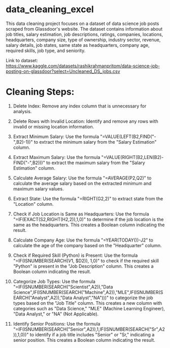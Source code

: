 # data_cleaning_excel

This data cleaning project focuses on a dataset of data science job posts scraped from Glassdoor's website. The dataset contains information about job titles, salary estimation, job descriptions, ratings, companies, locations, headquarters, company size, type of ownership, industry sector, revenue, salary details, job states, same state as headquarters, company age, required skills, job type, and seniority.

Link to dataset:
https://www.kaggle.com/datasets/rashikrahmanpritom/data-science-job-posting-on-glassdoor?select=Uncleaned_DS_jobs.csv


# Cleaning Steps:

1. Delete Index: Remove any index column that is unnecessary for analysis.

2. Delete Rows with Invalid Location: Identify and remove any rows with invalid or missing location information.

3. Extract Minimum Salary: Use the formula "=VALUE(LEFT(B2,FIND("-",B2)-1))" to extract the minimum salary from the "Salary Estimation" column.

4. Extract Maximum Salary: Use the formula "=VALUE(RIGHT(B2,LEN(B2)-FIND("-",B2)))" to extract the maximum salary from the "Salary Estimation" column.

5. Calculate Average Salary: Use the formula "=AVERAGE(P2,Q2)" to calculate the average salary based on the extracted minimum and maximum salary values.

6. Extract State: Use the formula "=RIGHT(G2,2)" to extract state from the "Location" column.

7. Check if Job Location is Same as Headquarters: Use the formula "=IF(EXACT(S2,RIGHT(H2,2)),1,0)" to determine if the job location is the same as the headquarters. This creates a Boolean column indicating the result.

8. Calculate Company Age: Use the formula "=YEAR(TODAY())-J2" to calculate the age of the company based on the "Headquarter" column.

9. Check if Required Skill (Python) is Present: Use the formula "=IF(ISNUMBER(SEARCH($V$1, $D2)), 1,0)" to check if the required skill "Python" is present in the "Job Description" column. This creates a Boolean column indicating the result.

10. Categorize Job Types: Use the formula "=IF(ISNUMBER(SEARCH("Scientist",A2)),"Data Science",IF(ISNUMBER(SEARCH("Machine",A2)),"MLE",IF(ISNUMBER(SEARCH("Analyst",A2)),"Data Analyst","NA")))" to categorize the job types based on the "Job Title" column. This creates a new column with categories such as "Data Science," "MLE" (Machine Learning Engineer), "Data Analyst," or "NA" (Not Applicable).

11. Identify Senior Positions: Use the formula "=IF(ISNUMBER(SEARCH("Senior",A2)),1,IF(ISNUMBER(SEARCH("Sr",A2)),1,0))" to identify if a job title includes "Senior" or "Sr," indicating a senior position. This creates a Boolean column indicating the result.

